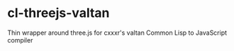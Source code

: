 # cl-threejs-valtan
Thin wrapper around three.js for cxxxr's valtan Common Lisp to JavaScript compiler
